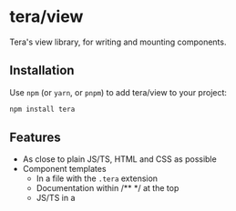 # tera/view

Tera's view library, for writing and mounting components.

## Installation

Use `npm` (or `yarn`, or `pnpm`) to add tera/view to your project:

```bash
npm install tera
```

## Features

- As close to plain JS/TS, HTML and CSS as possible
- Component templates
  - In a file with the `.tera` extension
  - Documentation within /\*\* \*/ at the top
  - JS/TS in a <script> tag
  - HTML markup in a (single) HTML tag
  - Styles in a <styles> tag
  - Child components in <template> tags at the bottom
- Use plain JS/TS for markup logic
  - @if statement
  - @for loop
  - @switch statement
  - @await statement for loading data from an async function
  - @const to declare a const variable in markup
  - @console for logging
  - @debugger for debugging
  - @function to declare a function in markup
- Runtime reactivity
  - $watch to create a proxy that updates UI on property sets
  - $run to create an effect that is re-run when its dependencies change
  - $mount to create an effect that runs after a component has been mounted
- Automatic scoping of styles to component
- Two-way binding with bind:value, bind:checked, etc
- Element binding to a script variable with bind:this={...}
- Element in and out transitions using the Web Animations API
- Run an effect when an element is added to the DOM with on:mount={(el) => ...}
- Special tags (mostly not yet implemented...)
  - <:self> inserts the containing component
  - <:component self={...}> inserts a dynamic component
  - <:element self={...}> inserts a dynamic element
  - <:trim> trims whitespace around the tag
  - <:html> renders HTML e.g. from $props
  - <:head> for adding attributes, events and content to the <head> tag
  - <:window> for adding events to the `window` object
  - <:document> for adding events to the `document` object
  - <:body> for adding events to the `body` object

### Not yet

- Animation

## A component

```
/**
 * Components are declared in a file with docs, script, markup and styles
 * @prop {string} name - This is a strongly typed prop which can be accessed through $props
 */

<script>
    // Use the $watch function to declare reactive state
    const $state = $watch({
        count: 0,
        get isEven() {
            return this.count % 2 === 0
        },
        tasks: []
    })

    // Use the $run function to declare an effect that runs whenever its dependent state changes
    $run(() => {
        if ($state.count === 15) {
            alert("Whoa there")
        }
    })

    // This is an async function
    $state.guesser = guessNumber(1000)
    async function guessNumber(ms) {
        ...
    }
</script>

<div style="margin: auto">
    <h1>Demo</h1>

    <h2>Basic reactivity</h2>
    <p>Put reactive statements in braces, like &lbrace;$state.count&rbrace;.</p>
    <div class="demo">
        <p>
            The count is {$state.count}.
        </p>
        <button onclick={() => $state.count += 1}>Increment</button>
    </div>

    <h2>If statements</h2>
    <p>Use the @if statement to show and hide branches, such as when $state.isEven changes.</p>
    <div class="demo">
        @if ($state.isEven) {
            <p>The count is even.</p>
        } else {
            <p>The count is odd.</p>
        }
    </div>

    <h2>For loops</h2>
    <p>For loops can be used to display and update a list when it changes.</p>
    <div class="demo">
        <button onclick={addTask}>Add a task</button>
        <ul>
            @for (let task of $state.tasks) {
                @key = task.id
                <TaskItem {task} />
            }
        </ul>
        @function addTask() {
            if ($state.tasks.length < 3) {
                $state.tasks.push({
                    id: $state.tasks.length ,
                    text: todo[$state.tasks.length ],
                    done: false
                })
            }
        }
        <p>{$state.tasks.length} tasks, {$state.tasks.filter((t) => t.done).length} done</p>
    </div>

    <h2>Switch statements</h2>
    <p>Switches can also be used (albeit with no break statements and no fallthrough).</p>
    <div class="demo">
        @switch ($state.count) {
            case 0: {
                <p>Nothing yet...</p>
            }
            case 1: {
                <p>The count is one.</p>
            }
            default: {
                <p>The count is more than one.</p>
            }
        }
    </div>

    <h2>Await statements</h2>
    <p>There is a construct for await/then/catch.</p>
    <div class="demo">
        <p>Think of a number between 1 and 10...</p>
        @await ($state.guesser) {
            <p>Hmm...</p>
        } then (number) {
            <p>Is it {number}?</p>
        } catch (ex) {
            <p class="error">Something went wrong: {ex}!</p>
        }
        <button onclick={() => $state.guesser = guessNumber(500)}>
            Guess again
        </button>
    </div>

    <h2>Two way binding</h2>
    <p>Two way binding can be accomplished with bind:value (or bind:checked etc).</p>
    <div class="demo">
        <p>
            Count: <input type="number" bind:value={$state.count} />
        </p>
    </div>

    <h2>Functions</h2>
    <p>You can declare functions in markup with @function.</p>
    <div class="demo">
        <button onclick={resetCount}>Reset the count</button>
        @function resetCount() {
            $state.count = 0
        }
    </div>

    @// Const variables and console logging in markup
    @const z = 15
    @console.log(`const z is ${z}`)

    @// Trigger the debugger in markup -- let's not do this now!
    @// debugger

    @// TODO: Special tags

    <h2>Child components</h2>
    <p>
        Components can be declared in separate files, or within a template tag (see TaskItem, below).
    </p>
</div>

<style>
    .demo {
        border: 1px dashed gray;
        border-radius: 5px;
        padding: 20px;
    }

    .error {
        color: red;
    }
</style>

<template name="TaskItem">
    <li class:done={$props.task.done}>
        <input type="checkbox" bind:checked={$props.task.done} />
        {$props.task.text}
    </li>

    <style>
        li {
            list-style-type: none;
        }
        .done {
            text-decoration: line-through;
        }
    </style>
</template>

```

## Mounting

```
import mount from "tera/view/mount";
import Main from "./Main.tera";

const root = document.getElementById("root");
mount(root, Main);
```
